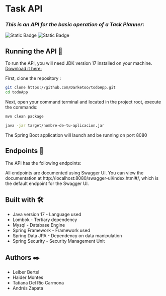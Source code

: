 # Task API
### _This is an API for the basic operation of a Task Planner_:
![Static Badge](https://img.shields.io/badge/version-1.0-brightgreen)
![Static Badge](https://img.shields.io/badge/Java-17-brightgreen)

## Running the API 🚀

To run the API, you will need JDK version 17 installed on your machine.
[Download it here:](https://adoptium.net/es/temurin/releases/?version=17)

First, clone the repository :

```bash
git clone https://github.com/Darketoo/todoApp.git
cd todoApp
```

Next, open your command terminal and located in the project root, execute the commands:

```bash
mvn clean package
```

```bash 
java -jar target/nombre-de-tu-aplicacion.jar
```


The Spring Boot application will launch and be running on port 8080

## Endpoints 📖  

The API has the following endpoints:


All endpoints are documented using Swagger UI. You can view the documentation at http://localhost:8080/swagger-ui/index.html#/, which is the default endpoint for the Swagger UI.

## Built with 🛠
 * Java version 17 - Language used
 * Lombok - Tertiary dependency
 * Mysql - Database Engine
 * Spring Framework - Framework used
 * Spring Data JPA - Dependency on data manipulation
 * Spring Security - Security Management Unit

## Authors ✒️
 * Leiber Bertel
 * Haider Montes
 * Tatiana Del Rio Carmona
 * Andrés Zapata
